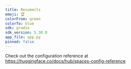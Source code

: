 ```yaml
---
title: Resumecls
emoji: 🏆
colorFrom: green
colorTo: blue
sdk: gradio
sdk_version: 5.30.0
app_file: app.py
pinned: false
---
```


Check out the configuration reference at https://huggingface.co/docs/hub/spaces-config-reference

